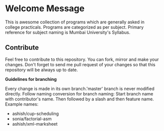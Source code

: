 Welcome Message
===============

This is awesome collection of programs which are generally asked in college practicals.
Programs are categorized as per subject. Primary reference for subject naming is 
Mumbai University's Syllabus.

Contribute
----------

Feel free to contribute to this repository. You can fork, mirror and make your changes.
Don't forget to send me pull request of your changes so that this repository will be 
always up to date.

**Guidelines for branching**

Every change is made in its own branch.'master' branch is never modified directly. 
Follow naming conversion for branch naming:
Start branch name with contributor's name. Then followed by a slash and then feature 
name.
Example names:
- ashish/cup-scheduling
- sonia/factorial-asm
- ashish/xml-marksheet

